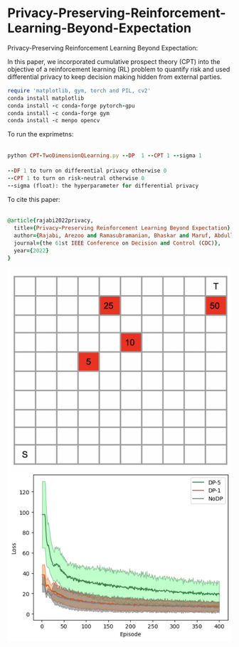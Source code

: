 # Privacy-Preserving-Reinforcement-Learning-Beyond-Expectation
Privacy-Preserving Reinforcement Learning Beyond Expectation:

In this paper, we incorporated cumulative prospect theory (CPT) into the objective of a reinforcement learning (RL) problem to quantify risk and used differential privacy to keep decision making hidden from external parties.

```ruby
require 'matplotlib, gym, torch and PIL, cv2'
conda install matplotlib
conda install -c conda-forge pytorch-gpu
conda install -c conda-forge gym
conda install -c menpo opencv
```

To run the exprimetns:

```ruby

python CPT-TwoDimensionQLearning.py --DP  1 --CPT 1 --sigma 1

--DF 1 to turn on differential privacy otherwise 0
--CPT 1 to turn on risk-neutral otherwise 0
--sigma (float): the hyperparameter for differential privacy
```

To cite this paper:

```ruby

@article{rajabi2022privacy,
  title={Privacy-Preserving Reinforcement Learning Beyond Expectation},
  author={Rajabi, Arezoo and Ramasubramanian, Bhaskar and Maruf, Abdullah Al and Poovendran, Radha},
  journal={the 61st IEEE Conference on Decision and Control (CDC)},
  year={2022}
}
```


![plot](./Env2.png)
![plot](./LossConvergence.png)
